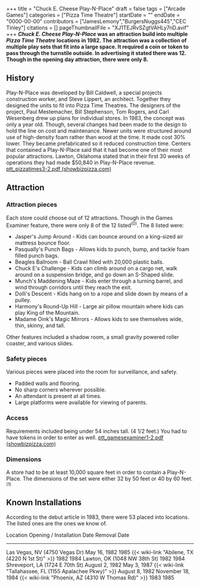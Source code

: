 +++
title = "Chuck E. Cheese Play-N-Place"
draft = false
tags = ["Arcade Games"]
categories = ["Pizza Time Theatre"]
startDate = ""
endDate = "0000-00-00"
contributors = ["JamesLemony","BurgersNuggs445","CEC Tinley"]
citations = []
pageThumbnailFile = "XJ1TEJRvSZgtVAHLy7nD.avif"
+++
***Chuck E. Cheese Play-N-Place* was an attraction build into multiple *Pizza Time Theatre* locations in 1982.
The attraction was a collection of multiple play sets that fit into a large space. It required a coin or token to pass through the turnstile outside. In advertising it stated there was 12. Though in the opening day attraction, there were only 8.**

## History

Play-N-Place was developed by Bill Caldwell, a special projects construction worker, and Steve Lippert, an architect. Together they designed the units to fit into Pizza Time Theatres. The designers of the project, Paul Mestemacher, Bill Stephenson, Tom Rogers, and Carl Wesenberg drew up plans for individual stores.
In 1983, the concept was only a year old. Though, several changes had been made to the design to hold the line on cost and maintenance. Newer units were structured around use of high-density foam rather than wood at the time. It made cost 30% lower. They became prefabricated so it reduced construction time.
Centers that contained a Play-N-Place said that it had become one of their most popular attractions. Lawton, Oklahoma stated that in their first 30 weeks of operations they had made $50,840 in Play-N-Place revenue. [ptt_pizzatimes3-2.pdf (showbizpizza.com)](http://showbizpizza.com/info/documents/ptt/ptt_pizzatimes3-2.pdf)

## Attraction

### Attraction pieces

Each store could choose out of 12 attractions. Though in the Games Examiner feature, there were only 8 of the 12 listed<sup>(0)</sup>. The 8 listed were:

- Jasper's Jump Around - Kids can bounce around on a king-sized air mattress bounce floor.
- Pasqually's Punch Bags - Allows kids to punch, bump, and tackle foam filled punch bags.
- Beagles Ballroom - Ball Crawl filled with 20,000 plastic balls.
- Chuck E's Challenge - Kids can climb around on a cargo net, walk around on a suspension bridge, and go down an S-Shaped slide.
- Munch's Maddening Maze - Kids enter through a turning barrel, and wind through corridors until they reach the exit.
- Dolli's Descent - Kids hang on to a rope and slide down by means of a pulley.
- Harmony's Round-Up Hill - Large air pillow mountain where kids can play King of the Mountain.
- Madame Oink's Magic Mirrors - Allows kids to see themselves wide, thin, skinny, and tall.

Other features included a shadow room, a small gravity powered roller coaster, and various slides.

### Safety pieces

Various pieces were placed into the room for surveillance, and safety.

- Padded walls and flooring.
- No sharp corners wherever possible.
- An attendant is present at all times.
- Large platforms were available for viewing of parents.

### Access

Requirements included being under 54 inches tall. (4 1/2 feet.) You had to have tokens in order to enter as well. [ptt_gamesexaminer1-2.pdf (showbizpizza.com)](http://showbizpizza.com/info/documents/ptt/ptt_gamesexaminer1-2.pdf)

### Dimensions

A store had to be at least 10,000 square feet in order to contain a Play-N-Place.
The dimensions of the set were either 32 by 50 feet or 40 by 60 feet. <sup>(1)</sup>

## Known Installations

According to the debut article in 1983, there were 53 placed into locations. The listed ones are the ones we know of.

  Location                                                        Opening / Installation Date   Removal Date
  --------------------------------------------------------------- ----------------------------- -------------------
  Las Vegas, NV (4750 Vegas Dr)                                   May 16, 1982                  1985
  {{< wiki-link "Abilene, TX (4220 N 1st St)" >}}             1982                          1984
  Lawton, OK (1048 NW 38th St)                                    1982                          1984
  Shreveport, LA (1724 E 70th St)                                 August 2, 1982                May 3, 1987
  {{< wiki-link "Tallahassee, FL (1155 Apalachee Pkwy)" >}}   August 8, 1982                November 18, 1984
  {{< wiki-link "Phoenix, AZ (4310 W Thomas Rd)" >}}          1983                          1985
